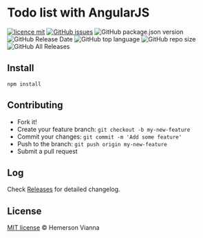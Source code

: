 # Todo list with AngularJS

[![licence mit](https://img.shields.io/badge/license-MIT-blue.svg?style=flat-square)](http://hemersonvianna.mit-license.org/)
[![GitHub issues](https://img.shields.io/github/issues/org-victorinox/resource-angularjs-todo-list.svg)](https://github.com/org-victorinox/resource-angularjs-todo-list/issues)
![GitHub package.json version](https://img.shields.io/github/package-json/v/org-victorinox/resource-angularjs-todo-list.svg)
![GitHub Release Date](https://img.shields.io/github/release-date/org-victorinox/resource-angularjs-todo-list.svg)
![GitHub top language](https://img.shields.io/github/languages/top/org-victorinox/resource-angularjs-todo-list.svg)
![GitHub repo size](https://img.shields.io/github/repo-size/org-victorinox/resource-angularjs-todo-list.svg)
![GitHub All Releases](https://img.shields.io/github/downloads/org-victorinox/resource-angularjs-todo-list/total.svg)

## Install

```
npm install
```

## Contributing

- Fork it!
- Create your feature branch: `git checkout -b my-new-feature`
- Commit your changes: `git commit -m 'Add some feature'`
- Push to the branch: `git push origin my-new-feature`
- Submit a pull request

## Log

Check [Releases](https://github.com/org-victorinox/resource-angularjs-todo-list/releases) for detailed changelog.

## License

[MIT license](http://hemersonvianna.mit-license.org/) © Hemerson Vianna

